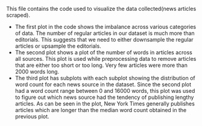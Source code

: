This file contains the code used to visualize the data collected(news articles scraped).<br>

- The first plot in the code shows the imbalance across various categories of data. The number of regular articles in our dataset is much
more than editorials. This suggests that we need to either downsample the regular articles or upsample the editorials.
- The second plot shows a plot of the number of words in articles across all sources. This plot is used while preprocessing data to 
remove articles that are either too short or too long. Very few articles were more than 2000 words long.
- The third plot has subplots with each subplot showing the distribution of word count for each news source in the dataset. Since the
second plot had a word count range between 0 and 16000 words, this plot was used to figure out which news source had the tendency of
publishing lengthy articles. As can be seen in the plot, New York Times generally publishes articles which are longer than the median
word count obtained in the previous plot.
